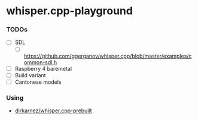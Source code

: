 whisper.cpp-playground
======================
### TODOs
- [ ] SDL
  - [ ] https://github.com/ggerganov/whisper.cpp/blob/master/examples/common-sdl.h
- [ ] Raspberry 4 baremetal
- [ ] Build variant
- [ ] Cantonese models

### Using
- [dirkarnez/whisper.cpp-prebuilt](https://github.com/dirkarnez/whisper.cpp-prebuilt)


